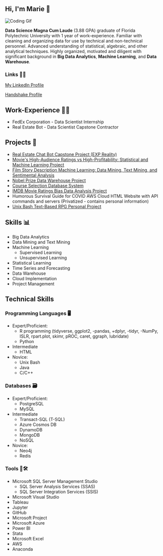 ## Hi, I'm Marie 👋

![Coding Gif](https://res.cloudinary.com/practicaldev/image/fetch/s--dWwH4rJ4--/c_limit%2Cf_auto%2Cfl_progressive%2Cq_66%2Cw_880/https://media2.giphy.com/media/fnD9cHHIrYRYk/giphy.gif)

**Data Science Magna Cum Laude** (3.88 GPA) graduate of Florida Polytechnic University with 1 year of work-experience. Familiar with cleaning and organizing data for use by technical and non-technical personnel. Advanced understanding of statistical, algebraic, and other analytical techniques. Highly organized, motivated and diligent with significant background in **Big Data Analytics**, **Machine Learning**, and **Data Warehouse**.

### Links 👩‍💼
[My Linkedln Profile](https://www.linkedin.com/in/marie-hasegawa-590456203/)

[Handshake Profile](https://app.joinhandshake.com/users/13451441)

## Work-Experience 💼🏢
- FedEx Corporation - Data Scientist Internship
- Real Estate Bot - Data Scientist Capstone Contractor

## Projects 📝
- [Real Estate Chat Bot Capstone Project (EXP Reality)](https://www.realestatemessengerbot.com/14-days-free41529173)
- [Movie's High-Audience Ratings vs High-Profitability: Statistical and Machine Learning Project](https://github.com/mhasegawa7045/Movie-High-Audience-Ratings-vs-High-Profitibility-Statistical-and-Machine-Learning)
- [Film Story Description Machine Learning: Data Mining, Text Mining, and Sentimental Analysis](https://github.com/mhasegawa7045/Film_Movie_Text_Mining_Sentimental_Analysis_Machine_Learning)
- [Nobel Prize Data Warehouse Project](https://github.com/mhasegawa7045/Nobel-Prize-Data-Warehouse-Project)
- [Course Selection Database System](https://github.com/mhasegawa7045/Course-Selection-Database-System)
- [IMDB Movie Ratings Bias Data Analysis Project](https://github.com/mhasegawa7045/IMDB_Movie_Ratings_Bias_Project)
- Humorous Survival Guide for COVID AWS Cloud HTML Website with API commands and servers (Privatized - contains personal information)
- [Unix Bash Text-Based RPG Personal Project](https://github.com/mhasegawa7045/Cursed_House_Unix_BASH_Text_based_RPG_MHasegawa)

## Skills 📊
- Big Data Analytics
- Data Mining and Text Mining
- Machine Learning
  - Supervised Learning 
  - Unsupervised Learning
- Statistical Learning
- Time Series and Forecasting
- Data Warehouse
- Cloud Implementation
- Project Management


## Technical Skills
### Programming Languages 🖥
- Expert/Proficient:
  - R programming (tidyverse, ggplot2, -pandas, +dplyr, -tidyr, -NumPy, ISLR, rpart.plot, skimr, pROC, caret, ggraph, lubridate)
  - Python 
- Intermediate
  - HTML
- Novice:
  - Unix Bash
  - Java 
  - C/C++
### Databases 🗃
- Expert/Proficient:
  - PostgreSQL
  - MySQL
- Intermediate
  - Transact-SQL (T-SQL)
  - Azure Cosmos DB
  - DynamoDB
  - MongoDB
  - NoSQL
- Novice:
  - Neo4j
  - Redis
  
### Tools 🧰🛠
- Microsoft SQL Server Management Studio
  - SQL Server Analysis Services (SSAS)
  - SQL Server Integration Services (SSIS)
- Microsoft Visual Studio
- Tableau
- Jupyter
- GitHub
- Microsoft Project
- Microsoft Azure
- Power BI
- Stata
- Microsoft Excel
- AWS
- Anaconda
